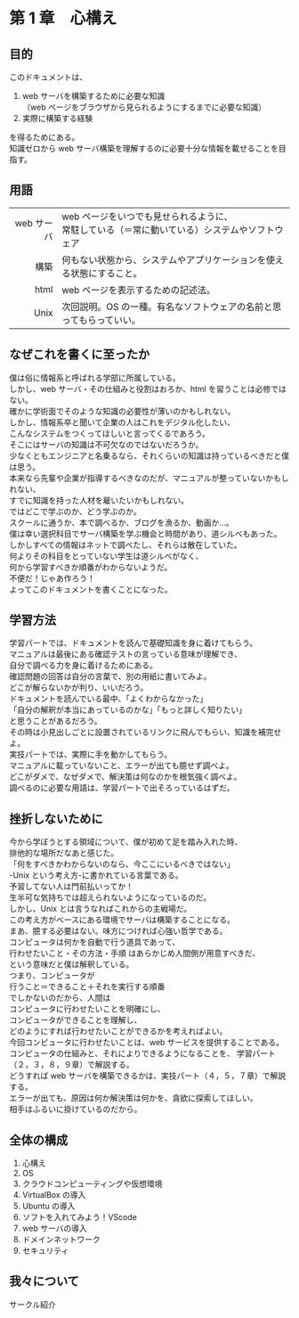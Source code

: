 # 第 1 章　心構え

## 目的

このドキュメントは、

1. web サーバを構築するために必要な知識  
   （web ページをブラウザから見られるようにするまでに必要な知識）
2. 実際に構築する経験

を得るためにある。  
知識ゼロから web サーバ構築を理解するのに必要十分な情報を載せることを目指す。

## 用語

|            |                                                                                                   |
| ---------: | :------------------------------------------------------------------------------------------------ |
| web サーバ | web ページをいつでも見せられるように、 <br>常駐している（＝常に動いている）システムやソフトウェア |
|       構築 | 何もない状態から、システムやアプリケーションを使える状態にすること。                              |
|       html | web ページを表示するための記述法。                                                                |
|       Unix | 次回説明。OS の一種。有名なソフトウェアの名前と思ってもらっていい。                               |

## なぜこれを書くに至ったか

僕は俗に情報系と呼ばれる学部に所属している。  
しかし、web サーバ・その仕組みと役割はおろか、html を習うことは必修ではない。  
確かに学術面でそのような知識の必要性が薄いのかもしれない。  
しかし、情報系卒と聞いて企業の人はこれをデジタル化したい、  
こんなシステムをつくってほしいと言ってくるであろう。  
そこにはサーバの知識は不可欠なのではないだろうか。  
少なくともエンジニアと名乗るなら、それくらいの知識は持っているべきだと僕は思う。  
本来なら先輩や企業が指導するべきなのだが、マニュアルが整っていないかもしれない、  
すでに知識を持った人材を雇いたいかもしれない。  
ではどこで学ぶのか、どう学ぶのか。  
スクールに通うか、本で調べるか、ブログを漁るか、動画か…。  
僕は幸い選択科目でサーバ構築を学ぶ機会と時間があり、道シルベもあった。  
しかしすべての情報はネットで調べたし、それらは散在していた。  
何よりその科目をとっていない学生は道シルベがなく、  
何から学習すべきか順番がわからないようだ。  
不便だ！じゃあ作ろう！  
よってこのドキュメントを書くことになった。

## 学習方法

学習パートでは、ドキュメントを読んで基礎知識を身に着けてもらう。  
マニュアルは最後にある確認テストの言っている意味が理解でき、  
自分で調べる力を身に着けるためにある。  
確認問題の回答は自分の言葉で、別の用紙に書いてみよ。  
どこが解らないかが判り、いいだろう。  
ドキュメントを読んでいる最中、「よくわからなかった」  
「自分の解釈が本当にあっているのかな」「もっと詳しく知りたい」  
と思うことがあるだろう。  
その時は小見出しごとに設置されているリンクに飛んでもらい、知識を補完せよ。  
実技パートでは、実際に手を動かしてもらう。  
マニュアルに載っていないこと、エラーが出ても臆せず調べよ。  
どこがダメで、なぜダメで、解決策は何なのかを根気強く調べよ。  
調べるのに必要な用語は、学習パートで出そろっているはずだ。

## 挫折しないために

今から学ぼうとする領域について、僕が初めて足を踏み入れた時、  
排他的な場所だなあと感じた。  
「何をすべきかわからないのなら、今ここにいるべきではない」  
-Unix という考え方-に書かれている言葉である。  
予習してない人は門前払いってか！  
生半可な気持ちでは超えられないようになっているのだ。  
しかし、Unix とは言うなればこれからの主戦場だ。  
この考え方がベースにある環境でサーバは構築することになる。  
まあ、臆する必要はない。味方につければ心強い哲学である。  
コンピュータは何かを自動で行う道具であって、  
行わせたいこと・その方法・手順 はあらかじめ人間側が用意すべきだ、  
という意味だと僕は解釈している。  
つまり、コンピュータが  
行うこと＝できること＋それを実行する順番  
でしかないのだから、人間は  
コンピュータに行わせたいことを明確にし、  
コンピュータができることを理解し、  
どのようにすれば行わせたいことができるかを考えればよい。  
今回コンピュータに行わせたいことは、web サービスを提供することである。  
コンピュータの仕組みと、それによりできるようになることを、
学習パート（２，３，８，９章）で解説する。  
どうすれば web サーバを構築できるかは、実技パート（４，５，７章）で解説する。  
エラーが出ても、原因は何か解決策は何かを、貪欲に探索してほしい。  
相手はふるいに掛けているのだから。

## 全体の構成

1. 心構え
2. OS
3. クラウドコンピューティングや仮想環境
4. VirtualBox の導入
5. Ubuntu の導入
6. ソフトを入れてみよう！VScode
7. web サーバの導入
8. ドメインネットワーク
9. セキュリティ

## 我々について

サークル紹介
